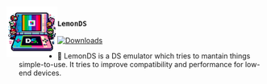<img src="ds.png" width="100px" align="left">

### `LemonDS`

[![Downloads](https://img.shields.io/github/v/release/axterv2/citrus-ds)](https://github.com/axterv2/citrus-ds/releases/latest)

- 🍋 LemonDS is a DS emulator which tries to mantain things simple-to-use. It tries to improve compatibility and performance for low-end devices.
